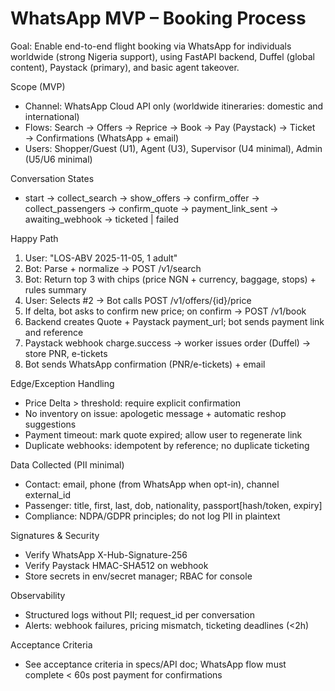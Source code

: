 ﻿# WhatsApp MVP – Booking Process

Goal: Enable end-to-end flight booking via WhatsApp for individuals worldwide (strong Nigeria support), using FastAPI backend, Duffel (global content), Paystack (primary), and basic agent takeover.

Scope (MVP)
- Channel: WhatsApp Cloud API only (worldwide itineraries: domestic and international)
- Flows: Search → Offers → Reprice → Book → Pay (Paystack) → Ticket → Confirmations (WhatsApp + email)
- Users: Shopper/Guest (U1), Agent (U3), Supervisor (U4 minimal), Admin (U5/U6 minimal)

Conversation States
- start → collect_search → show_offers → confirm_offer → collect_passengers → confirm_quote → payment_link_sent → awaiting_webhook → ticketed | failed

Happy Path
1) User: "LOS-ABV 2025-11-05, 1 adult"
2) Bot: Parse + normalize → POST /v1/search
3) Bot: Return top 3 with chips (price NGN + currency, baggage, stops) + rules summary
4) User: Selects #2 → Bot calls POST /v1/offers/{id}/price
5) If delta, bot asks to confirm new price; on confirm → POST /v1/book
6) Backend creates Quote + Paystack payment_url; bot sends payment link and reference
7) Paystack webhook charge.success → worker issues order (Duffel) → store PNR, e-tickets
8) Bot sends WhatsApp confirmation (PNR/e-tickets) + email

Edge/Exception Handling
- Price Delta > threshold: require explicit confirmation
- No inventory on issue: apologetic message + automatic reshop suggestions
- Payment timeout: mark quote expired; allow user to regenerate link
- Duplicate webhooks: idempotent by reference; no duplicate ticketing

Data Collected (PII minimal)
- Contact: email, phone (from WhatsApp when opt-in), channel external_id
- Passenger: title, first, last, dob, nationality, passport[hash/token, expiry]
- Compliance: NDPA/GDPR principles; do not log PII in plaintext

Signatures & Security
- Verify WhatsApp X-Hub-Signature-256
- Verify Paystack HMAC-SHA512 on webhook
- Store secrets in env/secret manager; RBAC for console

Observability
- Structured logs without PII; request_id per conversation
- Alerts: webhook failures, pricing mismatch, ticketing deadlines (<2h)

Acceptance Criteria
- See acceptance criteria in specs/API doc; WhatsApp flow must complete < 60s post payment for confirmations



